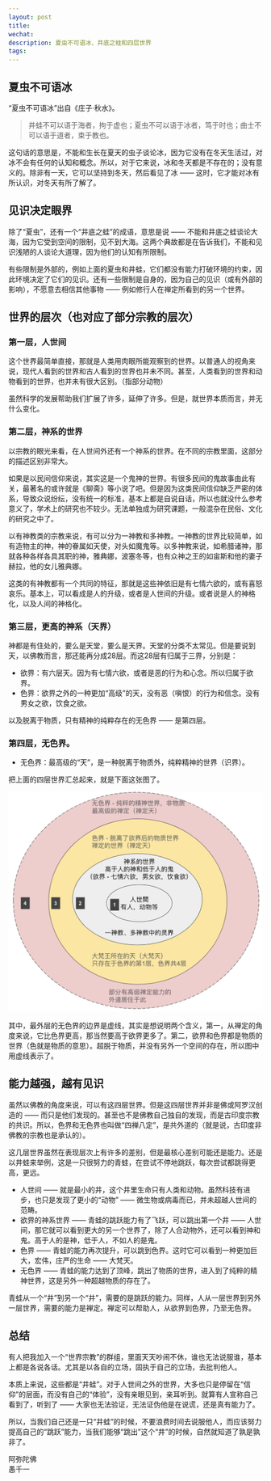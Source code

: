```yaml
---
layout: post
title: 
wechat: 
description: 夏虫不可语冰、井底之蛙和四层世界
tags:
---
```


## 夏虫不可语冰

“夏虫不可语冰”出自《庄子·秋水》。

> 井蛙不可以语于海者，拘于虚也；夏虫不可以语于冰者，笃于时也；曲士不可以语于道者，束于教也。

这句话的意思是，不能和生长在夏天的虫子谈论冰，因为它没有在冬天生活过，对冰不会有任何的认知和概念。所以，对于它来说，冰和冬天都是不存在的；没有意义的。除非有一天，它可以坚持到冬天，然后看见了冰 —— 这时，它才能对冰有所认识，对冬天有所了解了。

## 见识决定眼界

除了“夏虫”，还有一个“井底之蛙”的成语，意思是说 —— 不能和井底之蛙谈论大海，因为它受到空间的限制，见不到大海。这两个典故都是在告诉我们，不能和见识浅陋的人谈论大道理，因为他们的认知有所限制。

有些限制是外部的，例如上面的夏虫和井蛙，它们都没有能力打破环境的约束，因此环境决定了它们的见识。还有一些限制是自身的，因为自己的见识（或有外部的影响），不愿意去相信其他事物 —— 例如修行人在禅定所看到的另一个世界。

## 世界的层次（也对应了部分宗教的层次）

### 第一层，人世间

这个世界最简单直接，那就是人类用肉眼所能观察到的世界。以普通人的视角来说，现代人看到的世界和古人看到的世界也并未不同。甚至，人类看到的世界和动物看到的世界，也并未有很大区别。（指部分动物）

虽然科学的发展帮助我们扩展了许多，延伸了许多。但是，就世界本质而言，并无什么变化。

### 第二层，神系的世界

以宗教的眼光来看，在人世间外还有一个神系的世界。在不同的宗教里面，这部分的描述区别非常大。

如果是以民间信仰来说，其实这是一个鬼神的世界。有很多民间的鬼故事由此有关，最著名的或许就是《聊斋》等小说了吧。但是因为这类民间信仰缺乏严密的体系，导致众说纷纭，没有统一的标准，基本上都是自说自话，所以也就没什么参考意义了，学术上的研究也不较少。无法单独成为研究课题，一般混杂在民俗、文化的研究之中了。

以有神教类的宗教来说，有可以分为一神教和多神教。一神教的世界比较简单，如有造物主的神，神的眷属如天使，对头如魔鬼等。以多神教来说，如希腊诸神，那就各种各样各具其职的神，雅典娜，波塞冬等，也有众神之王的如宙斯和他的妻子赫拉，他的女儿雅典娜。

这类的有神教都有一个共同的特征，那就是这些神依旧是有七情六欲的，或有喜怒哀乐。基本上，可以看成是人的升级，或者是人世间的升级。或者说是人的神格化，以及人间的神格化。

### 第三层，更高的神系（天界）

神都是有住处的，要么是天堂，要么是天界。天堂的分类不太常见。但是要说到天，以佛教而言，那还能再分成28层。而这28层有归属于三界，分别是：

* 欲界：有六层天。因为有七情六欲，或者是恶的行为和心念。所以归属于欲界。
* 色界：欲界之外的一种更加“高级”的天，没有恶（嗔恨）的行为和信念。没有男女之欲，饮食之欲。

以及脱离于物质，只有精神的纯粹存在的无色界 —— 是第四层。

### 第四层，无色界。

* 无色界：最高级的“天”，是一种脱离于物质外，纯粹精神的世界（识界）。

把上面的四层世界汇总起来，就是下面这张图了。

![四层世界](../images/2024-08-19-17-33-45.png)

其中，最外层的无色界的边界是虚线，其实是想说明两个含义，第一，从禅定的角度来说，它比色界更高，那当然要高于欲界更多了。第二，欲界和色界都是物质的世界（色就是物质的意思）。超脱于物质，并没有另外一个空间的存在，所以图中用虚线表示了。

## 能力越强，越有见识

虽然以佛教的角度来说，可以有这四层世界。但是这四层世界并非是佛或阿罗汉创造的 —— 而只是他们发现的。甚至也不是佛教自己独自的发现，而是古印度宗教的共识。所以，色界和无色界也叫做“四禅八定”，是共外道的（就是说，古印度非佛教的宗教也是承认的）。

这几层世界虽然在表现层次上有许多的差别，但是最核心差别可能还是能力。还是以井蛙来举例，这是一只很努力的青蛙，在尝试不停地跳跃，每次尝试都跳得更高，更远。

* 人世间 —— 就是最小的井，这个井里生命只有人类和动物。虽然科技有进步，也只是发现了更小的“动物” —— 微生物或病毒而已，并未超越人世间的范畴。
* 欲界的神系世界 —— 青蛙的跳跃能力有了飞跃，可以跳出第一个井 —— 人世间，那它就可以看到更大的另一个世界了，除了人合动物外，还可以看到神和鬼。高于人的是神，低于人，不如人的是鬼。
* 色界 —— 青蛙的能力再次提升，可以跳到色界。这时它可以看到一种更加巨大，宏伟，庄严的生命 —— 大梵天。
* 无色界 —— 青蛙的能力达到了顶峰，跳出了物质的世界，进入到了纯粹的精神世界，这是另外一种超越物质的存在了。

青蛙从一个“井”到另一个“井”，需要的是跳跃的能力。同样，人从一层世界到另外一层世界，需要的能力是禅定。禅定可以帮助人，从欲界到色界，乃至无色界。

## 总结

有人把我加入一个“世界宗教”的群组，里面天天吵闹不休，谁也无法说服谁，基本上都是各说各话。尤其是以各自的立场，固执于自己的立场，去批判他人。

本质上来说，这些都是“井蛙”。对于人世间之外的世界，大多也只是停留在“信仰”的层面，而没有自己的“体验”，没有亲眼见到，亲耳听到。就算有人宣称自己看到了，听到了 —— 大家也无法验证，无法证伪他是在说谎，还是真有能力了。

所以，当我们自己还是一只“井蛙”的时候，不要浪费时间去说服他人，而应该努力提高自己的“跳跃”能力，当我们能够“跳出”这个“井”的时候，自然就知道了孰是孰非了。

阿弥陀佛<br>
愚千一
